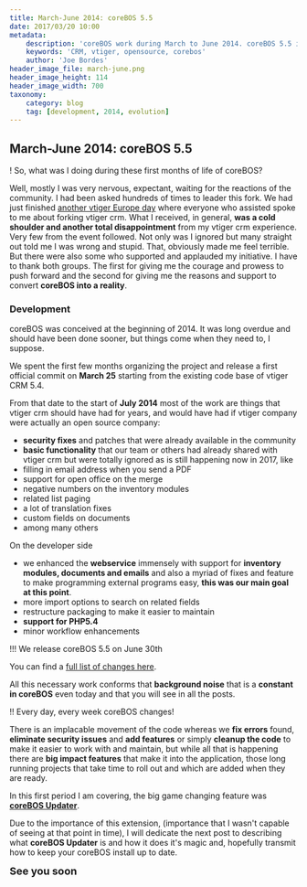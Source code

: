 ```yaml
---
title: March-June 2014: coreBOS 5.5
date: 2017/03/20 10:00
metadata:
    description: 'coreBOS work during March to June 2014. coreBOS 5.5 is released'
    keywords: 'CRM, vtiger, opensource, corebos'
    author: 'Joe Bordes'
header_image_file: march-june.png
header_image_height: 114
header_image_width: 700
taxonomy:
    category: blog
    tag: [development, 2014, evolution]
---
```


## March-June 2014: coreBOS 5.5

 ! So, what was I doing during these first months of life of coreBOS?

Well, mostly I was very nervous, expectant, waiting for the reactions of the community. I had been asked hundreds of times to leader this fork. We had just finished [another vtiger Europe day](http://crmevolutivo.com/doku.php/vtgt2013) where everyone who assisted spoke to me about forking vtiger crm. What I received, in general, **was a cold shoulder and another total disappointment** from my vtiger crm experience. Very few from the event followed. Not only was I ignored but many straight out told me I was wrong and stupid. That, obviously made me feel terrible. But there were also some who supported and applauded my initiative. I have to thank both groups. The first for giving me the courage and prowess to push forward and the second for giving me the reasons and support to convert **coreBOS into a reality**.

### Development

coreBOS was conceived at the beginning of 2014. It was long overdue and should have been done sooner, but things come when they need to, I suppose.

We spent the first few months organizing the project and release a first official commit on **March 25** starting from the existing code base of vtiger CRM 5.4.

From that date to the start of **July 2014** most of the work are things that vtiger crm should have had for years, and would have had if vtiger company were actually an open source company:

 - **security fixes** and patches that were already available in the community
 - **basic functionality** that our team or others had already shared with vtiger crm but were totally ignored as is still happening now in 2017, like
 - filling in email address when you send a PDF
 - support for open office on the merge
 - negative numbers on the inventory modules 
 - related list paging
 - a lot of translation fixes
 - custom fields on documents
 - among many others

On the developer side

 - we enhanced the **webservice** immensely with support for **inventory modules, documents and emails** and also a myriad of fixes and feature to make programming external programs easy, **this was our main goal at this point**.
 - more import options to search on related fields
 - restructure packaging to make it easier to maintain
 - **support for PHP5.4**
 - minor workflow enhancements

 !!! We release coreBOS 5.5 on June 30th

You can find a [full list of changes here](http://corebos.org/documentation/doku.php?id=en:devel:upgradecb542cb55changes&noprocess).

All this necessary work conforms that **background noise** that is a **constant in coreBOS** even today and that you will see in all the posts.

 !! Every day, every week coreBOS changes!
 
 There is an implacable movement of the code whereas we **fix errors** found, **eliminate security issues** and **add features** or simply **cleanup the code** to make it easier to work with and maintain, but while all that is happening there are **big impact features** that make it into the application, those long running projects that take time to roll out and which are added when they are ready.

In this first period I am covering, the big game changing feature was **[coreBOS Updater](../corebos-updater)**.

Due to the importance of this extension, (importance that I wasn't capable of seeing at that point in time), I will dedicate the next post to describing what **coreBOS Updater** is and how it does it's magic and, hopefully transmit how to keep your coreBOS install up to date.

**<span style="font-size:large">See you soon</span>**

